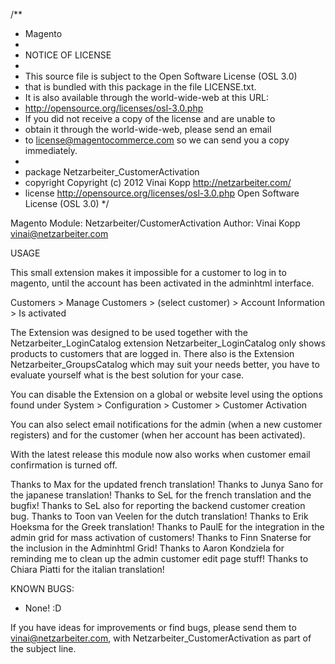 
/**
 * Magento
 *
 * NOTICE OF LICENSE
 *
 * This source file is subject to the Open Software License (OSL 3.0)
 * that is bundled with this package in the file LICENSE.txt.
 * It is also available through the world-wide-web at this URL:
 * http://opensource.org/licenses/osl-3.0.php
 * If you did not receive a copy of the license and are unable to
 * obtain it through the world-wide-web, please send an email
 * to license@magentocommerce.com so we can send you a copy immediately.
 *
 * package    Netzarbeiter_CustomerActivation
 * copyright  Copyright (c) 2012 Vinai Kopp http://netzarbeiter.com/
 * license    http://opensource.org/licenses/osl-3.0.php  Open Software License (OSL 3.0)
 */


Magento Module: Netzarbeiter/CustomerActivation
Author: Vinai Kopp <vinai@netzarbeiter.com>


USAGE

This small extension makes it impossible for a customer to log in to magento,
until the account has been activated in the adminhtml interface.

Customers > Manage Customers > (select customer) > Account Information > Is activated

The Extension was designed to be used together with the Netzarbeiter_LoginCatalog extension
Netzarbeiter_LoginCatalog only shows products to customers that are logged in.
There also is the Extension Netzarbeiter_GroupsCatalog which may suit your needs better,
you have to evaluate yourself what is the best solution for your case.

You can disable the Extension on a global or website level using the options found under
System > Configuration > Customer > Customer Activation

You can also select email notifications for the admin (when a new customer registers) and
for the customer (when her account has been activated).

With the latest release this module now also works when customer email confirmation is turned
off.

Thanks to Max for the updated french translation!
Thanks to Junya Sano for the japanese translation!
Thanks to SeL for the french translation and the bugfix!
Thanks to SeL also for reporting the backend customer creation bug.
Thanks to Toon van Veelen for the dutch translation!
Thanks to Erik Hoeksma for the Greek translation!
Thanks to PaulE for the integration in the admin grid for mass activation of customers!
Thanks to Finn Snaterse for the inclusion in the Adminhtml Grid!
Thanks to Aaron Kondziela for reminding me to clean up the admin customer edit page stuff!
Thanks to Chiara Piatti for the italian translation!


KNOWN BUGS:
- None! :D

If you have ideas for improvements or find bugs, please send them to vinai@netzarbeiter.com,
with Netzarbeiter_CustomerActivation as part of the subject line.

